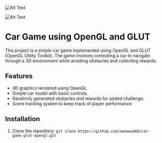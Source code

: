 ![Alt Text](https://github.com/smoawad66/car-game-glut-opengl/blob/main/images/car-game.png)

![Alt Text](https://github.com/smoawad66/car-game-glut-opengl/blob/main/images/car-game-2.png)

# Car Game using OpenGL and GLUT

This project is a simple car game implemented using OpenGL and GLUT (OpenGL Utility Toolkit). The game involves controlling a car to navigate through a 3D environment while avoiding obstacles and collecting rewards.

## Features

- 3D graphics rendered using OpenGL.
- Simple car model with basic controls.
- Randomly generated obstacles and rewards for added challenge.
- Score tracking system to keep track of player performance.

## Installation

1. Clone the repository:
   ```git clone https://github.com/smoawad66/car-game-glut-opengl.git```
